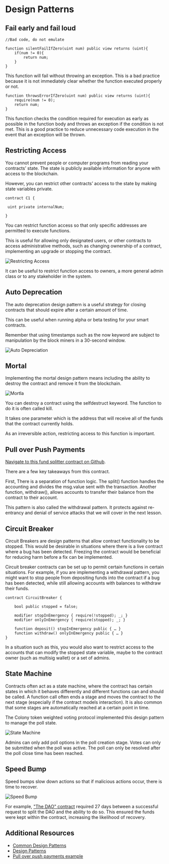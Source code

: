 # Design Patterns

## Fail early and fail loud

```solidity
//Bad code, do not emulate

function silentFailIfZero(uint num) public view returns (uint){
    if(num != 0){
        return num;
    }
}
```

This function will fail without throwing an exception. This is a bad practice because it is not immediately clear whether the function executed properly or not.

```solidity
function throwsErrorIfZero(uint num) public view returns (uint){
    require(num != 0);
    return num;
}
```
This function checks the condition required for execution as early as possible in the function body and throws an exception if the condition is not met. This is a good practice to reduce unnecessary code execution in the event that an exception will be thrown.

## Restricting Access

You cannot prevent people or computer programs from reading your contracts’ state. The state is publicly available information for anyone with access to the blockchain.

However, you can restrict other contracts’ access to the state by making state variables private.

```solidity
contract C1 {

 uint private internalNum;

}
```

You can restrict function access so that only specific addresses are permitted to execute functions.

This is useful for allowing only designated users, or other contracts to access administrative methods, such as changing ownership of a contract, implementing an upgrade or stopping the contract.

![Restricting Access](./images/restricting-access.png)

It can be useful to restrict function access to owners, a more general admin class or to any stakeholder in the system.

## Auto Deprecation

The auto deprecation design pattern is a useful strategy for closing contracts that should expire after a certain amount of time.

This can be useful when running alpha or beta testing for your smart contracts.

Remember that using timestamps such as the now keyword are subject to manipulation by the block miners in a 30-second window.

![Auto Depreciation](./images/auto-depreciation.png)

## Mortal

Implementing the mortal design pattern means including the ability to destroy the contract and remove it from the blockchain.

![Mortla](./images/mortal.png)

You can destroy a contract using the selfdestruct keyword. The function to do it is often called kill.

It takes one parameter which is the address that will receive all of the funds that the contract currently holds.

As an irreversible action, restricting access to this function is important.

## Pull over Push Payments

[Navigate to this fund splitter contract on Github](https://gist.github.com/critesjosh/80d41928db2310684bc7660aa45873da).

There are a few key takeaways from this contract.

First, There is a separation of function logic. The split() function handles the accounting and divides the msg.value sent with the transaction. Another function, withdraw(), allows accounts to transfer their balance from the contract to their account.

This pattern is also called the withdrawal pattern. It protects against re-entrancy and denial of service attacks that we will cover in the next lesson.

## Circuit Breaker

Circuit Breakers are design patterns that allow contract functionality to be stopped. This would be desirable in situations where there is a live contract where a bug has been detected. Freezing the contract would be beneficial for reducing harm before a fix can be implemented.

Circuit breaker contracts can be set up to permit certain functions in certain situations. For example, if you are implementing a withdrawal pattern, you might want to stop people from depositing funds into the contract if a bug has been detected, while still allowing accounts with balances to withdraw their funds.

```solidity
contract CircuitBreaker {

    bool public stopped = false;

    modifier stopInEmergency { require(!stopped); _; }
    modifier onlyInEmergency { require(stopped); _; }

    function deposit() stopInEmergency public { … }
    function withdraw() onlyInEmergency public { … } 
}
```

In a situation such as this, you would also want to restrict access to the accounts that can modify the stopped state variable, maybe to the contract owner (such as multisig wallet) or a set of admins.

## State Machine

Contracts often act as a state machine, where the contract has certain states in which it behaves differently and different functions can and should be called. A function call often ends a stage and moves the contract to the next stage (especially if the contract models interaction). It is also common that some stages are automatically reached at a certain point in time.

The Colony token weighted voting protocol implemented this design pattern to manage the poll state.

![State Machine](./images/state-machine.png)

Admins can only add poll options in the poll creation stage. Votes can only be submitted when the poll was active. The poll can only be resolved after the poll close time has been reached.

## Speed Bump

Speed bumps slow down actions so that if malicious actions occur, there is time to recover.

![Speed Bump](./images/speed-bump.png)

For example, ["The DAO" contract](https://github.com/slockit/DAO/) required 27 days between a successful request to split the DAO and the ability to do so. This ensured the funds were kept within the contract, increasing the likelihood of recovery.

## Additional Resources

- [Common Design Patterns](https://solidity.readthedocs.io/en/develop/common-patterns.html)
- [Design Patterns](https://github.com/cjgdev/smart-contract-patterns)
- [Pull over push payments example](https://gist.github.com/critesjosh/80d41928db2310684bc7660aa45873da)
